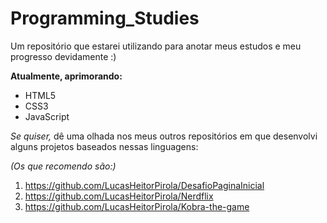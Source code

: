 # Programming_Studies
Um repositório que estarei utilizando para anotar meus estudos e meu progresso devidamente :)

**Atualmente, aprimorando:**

- HTML5 
- CSS3
- JavaScript


*Se quiser,* dê uma olhada nos meus outros repositórios em que desenvolvi alguns projetos baseados nessas linguagens:

*(Os que recomendo são:)*

1. <https://github.com/LucasHeitorPirola/DesafioPaginaInicial>
2. <https://github.com/LucasHeitorPirola/Nerdflix>
3. <https://github.com/LucasHeitorPirola/Kobra-the-game>
